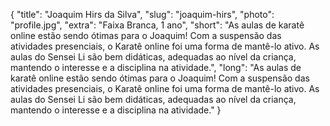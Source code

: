{
    "title": "Joaquim Hirs da Silva",
    "slug": "joaquim-hirs",
    "photo": "profile.jpg",
    "extra": "Faixa Branca, 1 ano",
    "short": "As aulas de karatê online estão sendo ótimas para o Joaquim! Com a suspensão das atividades presenciais, o Karatê online foi uma forma de mantê-lo ativo. As aulas do Sensei Li são bem didáticas, adequadas ao nível da criança, mantendo o interesse e a disciplina na atividade.",
    "long": "As aulas de karatê online estão sendo ótimas para o Joaquim! Com a suspensão das atividades presenciais, o Karatê online foi uma forma de mantê-lo ativo. As aulas do Sensei Li são bem didáticas, adequadas ao nível da criança, mantendo o interesse e a disciplina na atividade."
}